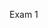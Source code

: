 <!--
.. title: Lecture 21-08 EXAM 1
.. slug: lecture-21-08-exam-1
.. date: 2021-10-20 10:55:32 UTC+10:00
.. tags:
.. category:
.. link:
.. description:
.. type: text
-->

Exam 1
